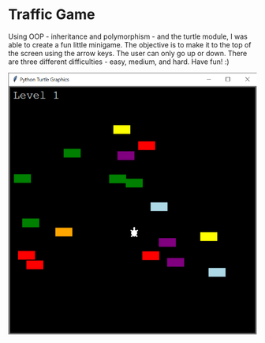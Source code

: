 # Traffic Game

Using OOP - inheritance and polymorphism - and the turtle module, I was able to create a fun little minigame. The objective is to make it to the top of the screen using the arrow keys. The user can only go up or down. There are three different difficulties - easy, medium, and hard. Have fun! :)

![Screenshot](./images/screenshot.png)
